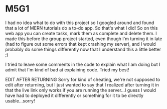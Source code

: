 # M5G1

I had no idea what to do with this project so I googled around and found that a lot of MERN tutorials do a to-do app. So that's what I did!
So on this web app you can create tasks, mark them as complete and delete them. 
I made this before the group project started, even though I'm turning it in late (had to figure out some errors that kept crashing my server), and I would probably do some things differently now that I understand this a little better ;) 

I tried to leave some comments in the code to explain what I am doing but I admit that I'm kind of bad at explaining code. Tried my best!

EDIT AFTER RETURNING
Sorry for kind of cheating, we're not supposed to edit after returning, but I just wanted to say that I realized after turning it in that the live link only works if you are running the server...I guess I would have had to deployed it differently or something for it to be directly usable...sorry!